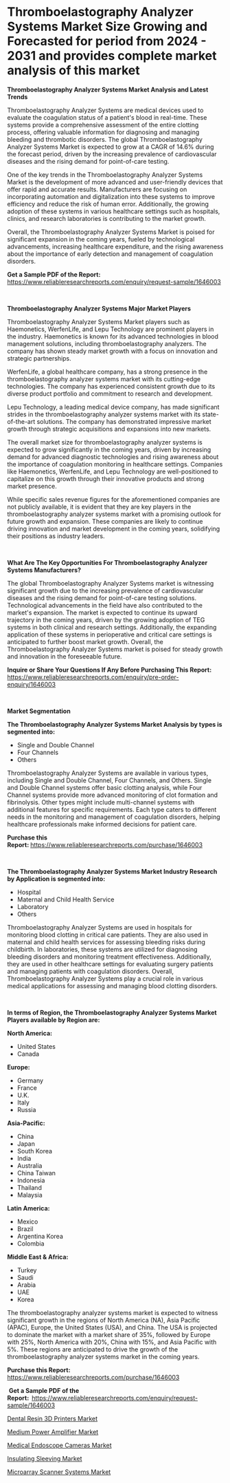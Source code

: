 <p><h1>Thromboelastography Analyzer Systems Market Size Growing and Forecasted for period from 2024 - 2031 and provides complete market analysis of this market</h1></p><p><strong>Thromboelastography Analyzer Systems Market Analysis and Latest Trends</strong></p>
<p><p>Thromboelastography Analyzer Systems are medical devices used to evaluate the coagulation status of a patient's blood in real-time. These systems provide a comprehensive assessment of the entire clotting process, offering valuable information for diagnosing and managing bleeding and thrombotic disorders. The global Thromboelastography Analyzer Systems Market is expected to grow at a CAGR of 14.6% during the forecast period, driven by the increasing prevalence of cardiovascular diseases and the rising demand for point-of-care testing.</p><p>One of the key trends in the Thromboelastography Analyzer Systems Market is the development of more advanced and user-friendly devices that offer rapid and accurate results. Manufacturers are focusing on incorporating automation and digitalization into these systems to improve efficiency and reduce the risk of human error. Additionally, the growing adoption of these systems in various healthcare settings such as hospitals, clinics, and research laboratories is contributing to the market growth.</p><p>Overall, the Thromboelastography Analyzer Systems Market is poised for significant expansion in the coming years, fueled by technological advancements, increasing healthcare expenditure, and the rising awareness about the importance of early detection and management of coagulation disorders.</p></p>
<p><strong>Get a Sample PDF of the Report:&nbsp;</strong> <a href="https://www.reliableresearchreports.com/enquiry/request-sample/1646003">https://www.reliableresearchreports.com/enquiry/request-sample/1646003</a></p>
<p>&nbsp;</p>
<p><strong>Thromboelastography Analyzer Systems Major Market Players</strong></p>
<p><p>Thromboelastography Analyzer Systems Market players such as Haemonetics, WerfenLife, and Lepu Technology are prominent players in the industry. Haemonetics is known for its advanced technologies in blood management solutions, including thromboelastography analyzers. The company has shown steady market growth with a focus on innovation and strategic partnerships.</p><p>WerfenLife, a global healthcare company, has a strong presence in the thromboelastography analyzer systems market with its cutting-edge technologies. The company has experienced consistent growth due to its diverse product portfolio and commitment to research and development.</p><p>Lepu Technology, a leading medical device company, has made significant strides in the thromboelastography analyzer systems market with its state-of-the-art solutions. The company has demonstrated impressive market growth through strategic acquisitions and expansions into new markets.</p><p>The overall market size for thromboelastography analyzer systems is expected to grow significantly in the coming years, driven by increasing demand for advanced diagnostic technologies and rising awareness about the importance of coagulation monitoring in healthcare settings. Companies like Haemonetics, WerfenLife, and Lepu Technology are well-positioned to capitalize on this growth through their innovative products and strong market presence.</p><p>While specific sales revenue figures for the aforementioned companies are not publicly available, it is evident that they are key players in the thromboelastography analyzer systems market with a promising outlook for future growth and expansion. These companies are likely to continue driving innovation and market development in the coming years, solidifying their positions as industry leaders.</p></p>
<p>&nbsp;</p>
<p><strong>What Are The Key Opportunities For Thromboelastography Analyzer Systems Manufacturers?</strong></p>
<p><p>The global Thromboelastography Analyzer Systems market is witnessing significant growth due to the increasing prevalence of cardiovascular diseases and the rising demand for point-of-care testing solutions. Technological advancements in the field have also contributed to the market's expansion. The market is expected to continue its upward trajectory in the coming years, driven by the growing adoption of TEG systems in both clinical and research settings. Additionally, the expanding application of these systems in perioperative and critical care settings is anticipated to further boost market growth. Overall, the Thromboelastography Analyzer Systems market is poised for steady growth and innovation in the foreseeable future.</p></p>
<p><strong>Inquire or Share Your Questions If Any Before Purchasing This Report:</strong> <a href="https://www.reliableresearchreports.com/enquiry/pre-order-enquiry/1646003">https://www.reliableresearchreports.com/enquiry/pre-order-enquiry/1646003</a></p>
<p>&nbsp;</p>
<p><strong>Market Segmentation</strong></p>
<p><strong>The Thromboelastography Analyzer Systems Market Analysis by types is segmented into:</strong></p>
<p><ul><li>Single and Double Channel</li><li>Four Channels</li><li>Others</li></ul></p>
<p><p>Thromboelastography Analyzer Systems are available in various types, including Single and Double Channel, Four Channels, and Others. Single and Double Channel systems offer basic clotting analysis, while Four Channel systems provide more advanced monitoring of clot formation and fibrinolysis. Other types might include multi-channel systems with additional features for specific requirements. Each type caters to different needs in the monitoring and management of coagulation disorders, helping healthcare professionals make informed decisions for patient care.</p></p>
<p><strong>Purchase this Report:&nbsp;</strong><a href="https://www.reliableresearchreports.com/purchase/1646003">https://www.reliableresearchreports.com/purchase/1646003</a></p>
<p>&nbsp;</p>
<p><strong>The Thromboelastography Analyzer Systems Market Industry Research by Application is segmented into:</strong></p>
<p><ul><li>Hospital</li><li>Maternal and Child Health Service</li><li>Laboratory</li><li>Others</li></ul></p>
<p><p>Thromboelastography Analyzer Systems are used in hospitals for monitoring blood clotting in critical care patients. They are also used in maternal and child health services for assessing bleeding risks during childbirth. In laboratories, these systems are utilized for diagnosing bleeding disorders and monitoring treatment effectiveness. Additionally, they are used in other healthcare settings for evaluating surgery patients and managing patients with coagulation disorders. Overall, Thromboelastography Analyzer Systems play a crucial role in various medical applications for assessing and managing blood clotting disorders.</p></p>
<p>&nbsp;</p>
<p><strong>In terms of Region, the Thromboelastography Analyzer Systems Market Players available by Region are:</strong></p>
<p>
    <p> <strong> North America: </strong>
        <ul>
            <li>United States</li>
            <li>Canada</li>
        </ul>
        </p> 
    <p> <strong> Europe: </strong>
        <ul>
            <li>Germany</li>
            <li>France</li>
            <li>U.K.</li>
            <li>Italy</li>
            <li>Russia</li>
        </ul>
        </p> 
    <p> <strong> Asia-Pacific: </strong>
        <ul>
            <li>China</li>
            <li>Japan</li>
            <li>South Korea</li>
            <li>India</li>
            <li>Australia</li>
            <li>China Taiwan</li>
            <li>Indonesia</li>
            <li>Thailand</li>
            <li>Malaysia</li>
        </ul>
        </p> 
    <p> <strong> Latin America: </strong>
        <ul>
            <li>Mexico</li>
            <li>Brazil</li>
            <li>Argentina Korea</li>
            <li>Colombia</li>
        </ul>
        </p> 
    <p> <strong> Middle East & Africa: </strong>
        <ul>
            <li>Turkey</li>
            <li>Saudi</li>
            <li>Arabia</li>
            <li>UAE</li>
            <li>Korea</li>
        </ul>
    </p>
    </p>
<p><p>The thromboelastography analyzer systems market is expected to witness significant growth in the regions of North America (NA), Asia Pacific (APAC), Europe, the United States (USA), and China. The USA is projected to dominate the market with a market share of 35%, followed by Europe with 25%, North America with 20%, China with 15%, and Asia Pacific with 5%. These regions are anticipated to drive the growth of the thromboelastography analyzer systems market in the coming years.</p></p>
<p><strong>Purchase this Report: </strong><a href="https://www.reliableresearchreports.com/purchase/1646003">https://www.reliableresearchreports.com/purchase/1646003</a></p>
<p>&nbsp;<strong>Get a Sample PDF of the Report:&nbsp;&nbsp;</strong><a href="https://www.reliableresearchreports.com/enquiry/request-sample/1646003">https://www.reliableresearchreports.com/enquiry/request-sample/1646003</a></p>
<p><strong></strong></p>
<p><p><a href="https://adventurous-uranium-ef9.notion.site/Dental-Resin-3D-Printers-Market-Provides-Detailed-Segmentation-of-this-Market-based-on-Type-Applica-9f5d17ce44464398b938ecbdb4741479">Dental Resin 3D Printers Market</a></p><p><a href="https://view.publitas.com/reportprime-1/global-medium-power-amplifier-market-by-types-applications-and-major-players-with-regional-growth-rate-analysis-and-development-situation-from-2024-to-2031/">Medium Power Amplifier Market</a></p><p><a href="https://extreme-scabiosa-c81.notion.site/Medical-Endoscope-Cameras-Market-Size-Market-Trends-and-Growth-Outlook-forecasted-for-period-from--2e3728dacc574e0ab67556b9de32c89d">Medical Endoscope Cameras Market</a></p><p><a href="https://view.publitas.com/reportprime-1/insulating-sleeving-market-research-report-the-key-to-successful-business-strategy-forecasted-for-period-from-2024-2031/">Insulating Sleeving Market</a></p><p><a href="https://carnation-joke-41f.notion.site/Microarray-Scanner-Systems-Market-Size-Market-Share-and-Global-Market-Analysis-Report-2024-2031-eabe520c0ed4470ebf8bc1f9969b8449">Microarray Scanner Systems Market</a></p></p>